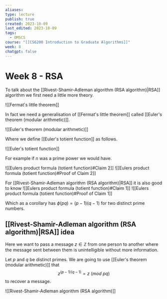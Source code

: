 ```yaml
---
aliases: 
type: lecture
publish: true
created: 2023-10-09
last_edited: 2023-10-09
tags:
  - OMSCS
course: "[[CS6200 Introduction to Graduate Algorithms]]"
week: 8
chatgpt: false
---
```

# Week 8 - RSA

To talk about the [[Rivest-Shamir-Adleman algorithm (RSA algorithm)|RSA]] algorithm we first need a little more theory.

![[Fermat's little theorem]]

In fact we need a generalisation of [[Fermat's little theorem]] called [[Euler's theorem (modular arithmetic)]].

![[Euler's theorem (modular arithmetic)]]

Where we define [[Euler's totient function]] as follows.

![[Euler's totient function]]

For example if $n$ was a prime power we would have.

![[Eulers product formula (totient function)#Claim 2]]
![[Eulers product formula (totient function)#Proof of Claim 2]]

For [[Rivest-Shamir-Adleman algorithm (RSA algorithm)|RSA]] it is also good to know
![[Eulers product formula (totient function)#Claim 1]]
![[Eulers product formula (totient function)#Proof of Claim 1]]

Which as a corollary has $\phi(pq) = (p-1)(q-1)$ for two distinct prime numbers.

## [[Rivest-Shamir-Adleman algorithm (RSA algorithm)|RSA]] idea

Here we want to pass a message $z \in \mathbb{Z}$ from one person to another where the message sent between them is unintelligible without more information. 

Let $p$ and $q$ be distinct primes. We are going to use [[Euler's theorem (modular arithmetic)]] that 
$$z^{(p-1)(q-1)} = z \ (mod \ pq)$$
to recover a message. 

![[Rivest-Shamir-Adleman algorithm (RSA algorithm)]]

